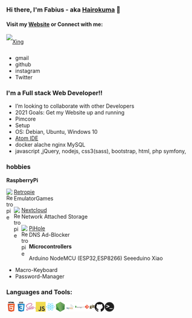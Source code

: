 
### Hi there, I'm Fabius - aka [Hairokuma][website] 👋


#### Visit my [Website][website] or Connect with me:


<a href="[xing]">
<div style="line-height: 40px;">
<img align="left" height="40px" src="https://static.xingcdn.com/xws/assets/xws/dev/logo_rules/XNG_Sharebutton_v02-80d4fefd22918014c17b635c67390054a5933ed51c4a075b00f5dc69b4cb96d9.png">
 Xing
</div>
</a>



- gmail
- github
- instagram
- Twitter



### I'm a Full stack Web Developer!!



- I’m looking to collaborate with other Developers
- 2021 Goals: Get my Website up and running
- Pimcore
- Setup
- OS: Debian, Ubuntu, Windows 10
- [Atom IDE][atom]
- docker alache nginx MySQL
- javascript ,jQuery, nodejs, css3(sass), bootstrap, html, php symfony,



### hobbies

**RaspberryPi**

[<img align="left" alt="Retropie" width="20px" src="https://retropie.org.uk/docs/images/logo.png" />][retropie][Retropie][retropie]<br> EmulatorGames

[<img align="left" alt="Retropie" width="20px" src="https://docs.nextcloud.com/server/22/developer_manual/_static/logo-white.png" />][nextcloud][Nextcloud][nextcloud]<br> Network Attached Storage

[<img align="left" alt="Retropie" width="20px" src="https://wp-cdn.pi-hole.net/wp-content/uploads/2016/12/Vortex-R.webp" />][pihole][PiHole][pihole]<br> DNS Ad-Blocker

**Microcontrollers**

Arduino
NodeMCU (ESP32,ESP8266)
Seeeduino Xiao

- Macro-Keyboard
- Password-Manager


### Languages and Tools:


[<img align="left" alt="HTML5" width="26px" src="https://raw.githubusercontent.com/github/explore/80688e429a7d4ef2fca1e82350fe8e3517d3494d/topics/html/html.png" />][blank]

[<img align="left" alt="CSS3" width="26px" src="https://raw.githubusercontent.com/github/explore/80688e429a7d4ef2fca1e82350fe8e3517d3494d/topics/css/css.png" />][blank]

[<img align="left" alt="Sass" width="26px" src="https://raw.githubusercontent.com/github/explore/80688e429a7d4ef2fca1e82350fe8e3517d3494d/topics/sass/sass.png" />][blank]

[<img align="left" alt="JavaScript" width="26px" src="https://raw.githubusercontent.com/github/explore/80688e429a7d4ef2fca1e82350fe8e3517d3494d/topics/javascript/javascript.png" />][blank]

[<img align="left" alt="React" width="26px" src="https://raw.githubusercontent.com/github/explore/80688e429a7d4ef2fca1e82350fe8e3517d3494d/topics/react/react.png" />][blank]

[<img align="left" alt="Node.js" width="26px" src="https://raw.githubusercontent.com/github/explore/80688e429a7d4ef2fca1e82350fe8e3517d3494d/topics/nodejs/nodejs.png" />][blank]

[<img align="left" alt="MySQL" width="26px" src="https://raw.githubusercontent.com/github/explore/80688e429a7d4ef2fca1e82350fe8e3517d3494d/topics/mysql/mysql.png" />][blank]

[<img align="left" alt="MongoDB" width="26px" src="https://raw.githubusercontent.com/github/explore/80688e429a7d4ef2fca1e82350fe8e3517d3494d/topics/mongodb/mongodb.png" />][blank]

[<img align="left" alt="Git" width="26px" src="https://raw.githubusercontent.com/github/explore/80688e429a7d4ef2fca1e82350fe8e3517d3494d/topics/git/git.png" />][blank]

[<img align="left" alt="GitHub" width="26px" src="https://raw.githubusercontent.com/github/explore/78df643247d429f6cc873026c0622819ad797942/topics/github/github.png" />][blank]

[<img align="left" alt="Terminal" width="26px" src="https://raw.githubusercontent.com/github/explore/80688e429a7d4ef2fca1e82350fe8e3517d3494d/topics/terminal/terminal.png" />][blank]

<br />
<br />


[atom]: https://atom.io
[retropie]: https://retropie.org.uk/
[nextcloud]: https://docs.nextcloud.com
[pihole]: https://pi-hole.net/
[xing]: https://www.xing.com/profile/Fabius_Doelling/cv
[website]: https://google.com
[blank]: https://google.com
